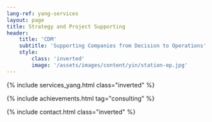 ```yaml
---
lang-ref: yang-services
layout: page
title: Strategy and Project Supporting
header:
    title: 'CDM'
    subtitle: 'Supporting Companies from Decision to Operations'
    style:
        class: 'inverted'
        image: '/assets/images/content/yin/station-ep.jpg'
---
```


{% include services_yang.html class="inverted" %}

{% include achievements.html tag="consulting" %}

{% include contact.html class="inverted" %}
